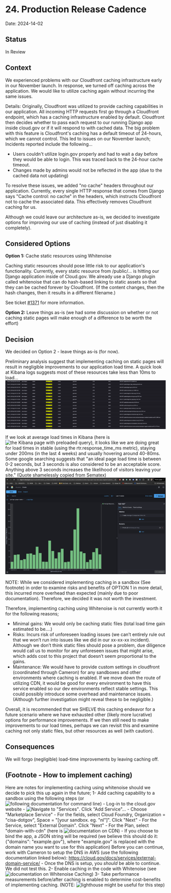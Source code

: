 # 24. Production Release Cadence

Date: 2024-14-02

## Status

In Review

## Context

We experienced problems with our Cloudfront caching infrastructure early in our November launch.  In response, we turned off caching across the application.  We would like to utilize caching again without incurring the same issues.

Details:
Originally, Cloudfront was utilized to provide caching capabilities in our application.  All incoming HTTP requests first go through a Cloudfront endpoint, which has a caching infrastructure enabled by default. Cloudfront then decides whether to pass each request to our running Django app inside cloud.gov or if it will respond to with cached data.  The big problem with this feature is Cloudfront's caching has a default timeout of 24-hours, which we cannot control.  This led to issues on our November launch;  Incidents reported include the following...
 - Users couldn't utilize login.gov properly and had to wait a day before they would be able to login.  This was traced back to the 24-hour cache timeout.
 - Changes made by admins would not be reflected in the app (due to the cached data not updating)

To resolve these issues, we added "no cache" headers throughout our application.  Currently, every single HTTP response that comes from Django says "Cache control: no cache" in the headers, which instructs Cloudfront not to cache the associated data.  This effectively removes Cloudfront caching for us.

Although we could leave our architecture as-is, we decided to investigate options for improving our use of caching (instead of just disabling it completely). 

## Considered Options

**Option 1:** Cache static resources using Whitenoise

Caching static resources should pose little risk to our application's functionality.  Currently, every static resource from /public/... is hitting our Django application inside of Cloud.gov. We already use a Django plugin called whitenoise that can do hash-based linking to static assets so that they can be cached forever by Cloudfront. (If the content changes, then the hash changes, then it results in a different filename.)

See ticket [#1371](https://github.com/cisagov/manage.get.gov/issues/1371) for more information. 

**Option 2:** Leave things as-is (we had some discussion on whether or not caching static pages will make enough of a difference to be worth the effort)


## Decision

We decided on Option 2 - leave things as-is (for now).

Preliminary analysis suggest that implementing caching on static pages will result in negligible improvements to our application load time.  A quick look at Kibana logs suggests most of these resources take less than 10ms to load...
![Kibana RTR Logs](../doc-images/caching-rtr-logs.png)

If we look at average load times in Kibana (here is ![the Kibana page with preloaded query](https://logs.fr.cloud.gov/app/visualize#/create?_a=(filters:!(('$state':(store:appState),meta:(alias:!n,disabled:!f,index:'logs-app*',key:'@cf.app',negate:!f,params:(query:getgov-stable),type:phrase),query:(match_phrase:('@cf.app':getgov-stable)))),linked:!f,query:(language:lucene,query:''),uiState:(),vis:(aggs:!((enabled:!t,id:'1',params:(customLabel:'Average%20Response%20Time%20in%20ms',field:rtr.response_time_ms),schema:metric,type:avg),(enabled:!t,id:'2',params:(drop_partials:!f,extended_bounds:(),field:'@timestamp',interval:d,min_doc_count:1,scaleMetricValues:!f,timeRange:(from:now-20d,to:now),useNormalizedEsInterval:!t),schema:segment,type:date_histogram)),params:(addLegend:!t,addTimeMarker:!f,addTooltip:!t,categoryAxes:!((id:CategoryAxis-1,labels:(filter:!t,show:!t,truncate:100),position:bottom,scale:(type:linear),show:!t,style:(),title:(),type:category)),grid:(categoryLines:!f),labels:(show:!f),legendPosition:right,seriesParams:!((data:(id:'1',label:'Average%20Response%20Time%20in%20ms'),drawLinesBetweenPoints:!t,lineWidth:2,mode:stacked,show:!t,showCircles:!t,type:histogram,valueAxis:ValueAxis-1)),thresholdLine:(color:%23E7664C,show:!f,style:full,value:10,width:1),times:!(),type:histogram,valueAxes:!((id:ValueAxis-1,labels:(filter:!f,rotate:0,show:!t,truncate:100),name:LeftAxis-1,position:left,scale:(mode:normal,type:linear),show:!t,style:(),title:(text:'Average%20Response%20Time%20in%20ms'),type:value))),title:'',type:histogram))&_g=(filters:!(),refreshInterval:(pause:!t,value:0),time:(from:now-2w,to:now))&indexPattern=logs-app*&type=histogram)), it looks like we are doing great for load times in stable (using the rtr.response_time_ms metric), staying under 200ms (in the last 4 weeks) and usually hovering around 40-80ms. Some google searching suggests that "an ideal page load time is between 0-2 seconds, but 3 seconds is also considered to be an acceptable score. Anything above 3 seconds increases the likelihood of visitors leaving your site." (Quote shamelessly copied from Sematex)
![Kibana Average Load Times Graph](../doc-images/caching-average-load-times.png)

NOTE: While we considered implementing caching in a sandbox (See footnote) in order to examine risks and benefits of OPTION 1 in more detail, this incurred more overhead than expected (mainly due to poor documentation).  Therefore, we decided it was not worth the investment.

Therefore, implementing caching using Whitenoise is not currently worth it for the following reasons;
- Minimal gains:  We would only be caching static files (total load time gain estimated to be….)
- Risks: Incurs risk of unforeseen loading issues (we can’t entirely rule out that we won’t run into issues like we did in our xx-xx-xx incident). Although we don’t think static files should pose a problem, due diligence would call us to monitor for any unforeseen issues that might arise, which adds cost to this project that doesn’t seem proportional to the gains.
- Maintenance: We would have to provide custom settings in cloudfront (coordinated through Cameron) for any sandboxes and other environments where caching is enabled.  If we move down the route of utilizing CDN, it would be good for every environment to have this service enabled so our dev environments reflect stable settings.  This could possibly introduce some overhead and maintenance issues.  (Although further investigation might reveal these to be negligible.)

Overall, it is recommended that we SHELVE this caching endeavor for a future scenario where we have exhausted other (likely more lucrative) options for performance improvements.  If we then still need to make improvements to our load times, perhaps we can revisit this and examine caching not only static files, but other resources as well (with caution).


## Consequences

We will forgo (negligible) load-time improvements by leaving caching off.

## (Footnote - How to implement caching)
Here are notes for implementing caching using whitenoise should we decide to pick this up again in the future;
1- Add caching capability to a sandbox using the following steps (or ![following documentation for command line](https://cloud.gov/docs/services/external-domain-service/))
    - Log-in to the cloud.gov website
    - ![Navigate to "Services"](https://dashboard.fr.cloud.gov/services).  Click "Add Service"...
    - Choose "Marketplace Service"
    - For the fields, select Cloud Foundry, Organization = "cisa-dotgov", Space = "[your sandbox. eg. "nl"]".  Click "Next"
    - For the Service, select "External Domain".  Click "Next"
    - For the Plan, select "domain-with-cdn" (here is ![documentation on CDN](https://cloud.gov/docs/management/custom-domains/))
    - If you choose to bind the app, a JSON string will be required (we believe this should do it: {"domains": "example.gov"}, where "example.gov" is replaced with the domain name you want to use for this application)
    Before you can continue, work with Cameron to setup the DNS in AWS (use the following documentation linked below):
    https://cloud.gov/docs/services/external-domain-service/
    - Once the DNS is setup, you *should* be able to continue.  We did not test this.
2- Enable caching in the code with Whitenoise (see ![documentation on Whitenoise Caching](https://whitenoise.readthedocs.io/en/latest/djangohtml#add-compression-and-caching-support))
3- Take performance measurements before/after caching is enabled to determine cost-benefits of implementing caching. (NOTE: ![lighthouse](https://developer.chrome.com/blog/lighthouse-load-performance) might be useful for this step)
